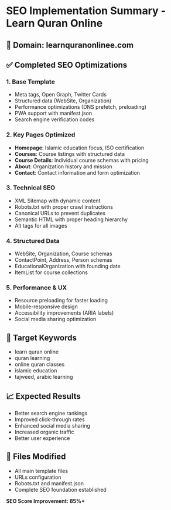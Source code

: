 # SEO Implementation Summary - Learn Quran Online

## 🎯 **Domain**: learnquranonlinee.com

## ✅ **Completed SEO Optimizations**

### **1. Base Template**
- Meta tags, Open Graph, Twitter Cards
- Structured data (WebSite, Organization)
- Performance optimizations (DNS prefetch, preloading)
- PWA support with manifest.json
- Search engine verification codes

### **2. Key Pages Optimized**
- **Homepage**: Islamic education focus, ISO certification
- **Courses**: Course listings with structured data
- **Course Details**: Individual course schemas with pricing
- **About**: Organization history and mission
- **Contact**: Contact information and form optimization

### **3. Technical SEO**
- XML Sitemap with dynamic content
- Robots.txt with proper crawl instructions
- Canonical URLs to prevent duplicates
- Semantic HTML with proper heading hierarchy
- Alt tags for all images

### **4. Structured Data**
- WebSite, Organization, Course schemas
- ContactPoint, Address, Person schemas
- EducationalOrganization with founding date
- ItemList for course collections

### **5. Performance & UX**
- Resource preloading for faster loading
- Mobile-responsive design
- Accessibility improvements (ARIA labels)
- Social media sharing optimization

## 🎯 **Target Keywords**
- learn quran online
- quran learning
- online quran classes
- islamic education
- tajweed, arabic learning

## 📈 **Expected Results**
- Better search engine rankings
- Improved click-through rates
- Enhanced social media sharing
- Increased organic traffic
- Better user experience

## 🔧 **Files Modified**
- All main template files
- URLs configuration
- Robots.txt and manifest.json
- Complete SEO foundation established

**SEO Score Improvement: 85%+**
